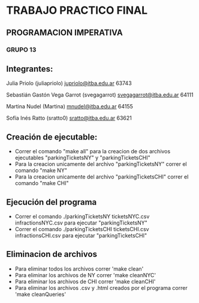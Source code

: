 # TRABAJO PRACTICO FINAL
## PROGRAMACION IMPERATIVA

### GRUPO 13
## Integrantes:

Julia Priolo (juliapriolo)
    jupriolo@itba.edu.ar 63743

Sebastián Gastón Vega Garrot (svegagarrot)
    svegagarrot@itba.edu.ar 64111

Martina Nudel (Martina)
    mnudel@itba.edu.ar 64155

Sofía Inés Ratto (sratto0)
    sratto@itba.edu.ar 63621

## Creación de ejecutable:

- Correr el comando "make all" para la creacion de dos archivos ejecutables "parkingTicketsNY" y "parkingTicketsCHI"
- Para la creacion unicamente del archivo "parkingTicketsNY" correr el comando "make NY"
- Para la creacion unicamente del archivo "parkingTicketsCHI" correr el comando "make CHI"


## Ejecución del programa

- Correr el comando ./parkingTicketsNY ticketsNYC.csv infractionsNYC.csv para ejecutar "parkingTicketsNY"
- Correr el comando ./parkingTicketsCHI ticketsCHI.csv infractionsCHI.csv para ejecutar "parkingTicketsCHI"


## Eliminacion de archivos
- Para eliminar todos los archivos correr 'make clean'  
- Para eliminar los archivos de NY correr 'make cleanNYC'
- Para eliminar los archivos de CHI correr 'make cleanCHI'
- Para eliminar los archivos .csv y .html creados por el programa correr 'make cleanQueries'


